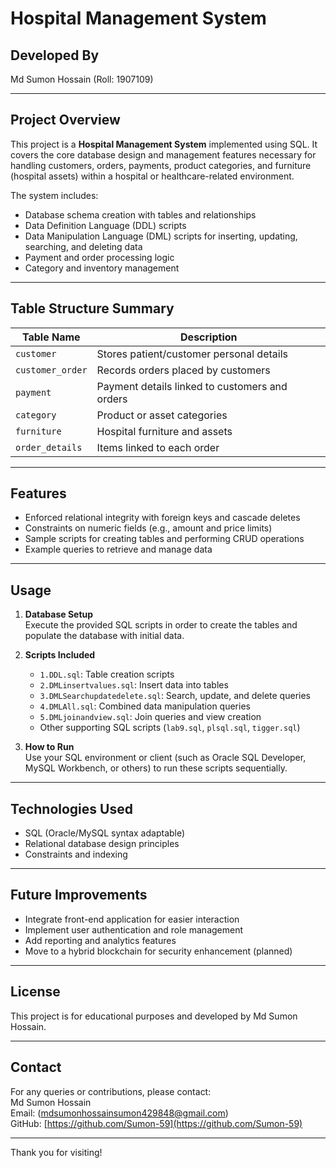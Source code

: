 # Hospital Management System

## Developed By  
Md Sumon Hossain (Roll: 1907109)  

---

## Project Overview  
This project is a **Hospital Management System** implemented using SQL. It covers the core database design and management features necessary for handling customers, orders, payments, product categories, and furniture (hospital assets) within a hospital or healthcare-related environment.

The system includes:

- Database schema creation with tables and relationships
- Data Definition Language (DDL) scripts
- Data Manipulation Language (DML) scripts for inserting, updating, searching, and deleting data
- Payment and order processing logic
- Category and inventory management

---

## Table Structure Summary

| Table Name      | Description                                  |
|-----------------|----------------------------------------------|
| `customer`      | Stores patient/customer personal details     |
| `customer_order`| Records orders placed by customers            |
| `payment`       | Payment details linked to customers and orders|
| `category`      | Product or asset categories                    |
| `furniture`     | Hospital furniture and assets                  |
| `order_details` | Items linked to each order                      |

---

## Features

- Enforced relational integrity with foreign keys and cascade deletes
- Constraints on numeric fields (e.g., amount and price limits)
- Sample scripts for creating tables and performing CRUD operations
- Example queries to retrieve and manage data

---

## Usage

1. **Database Setup**  
   Execute the provided SQL scripts in order to create the tables and populate the database with initial data.

2. **Scripts Included**  
   - `1.DDL.sql`: Table creation scripts  
   - `2.DMLinsertvalues.sql`: Insert data into tables  
   - `3.DMLSearchupdatedelete.sql`: Search, update, and delete queries  
   - `4.DMLAll.sql`: Combined data manipulation queries  
   - `5.DMLjoinandview.sql`: Join queries and view creation  
   - Other supporting SQL scripts (`lab9.sql`, `plsql.sql`, `tigger.sql`)

3. **How to Run**  
   Use your SQL environment or client (such as Oracle SQL Developer, MySQL Workbench, or others) to run these scripts sequentially.

---

## Technologies Used

- SQL (Oracle/MySQL syntax adaptable)
- Relational database design principles
- Constraints and indexing

---

## Future Improvements

- Integrate front-end application for easier interaction
- Implement user authentication and role management
- Add reporting and analytics features
- Move to a hybrid blockchain for security enhancement (planned)

---

## License

This project is for educational purposes and developed by Md Sumon Hossain.

---

## Contact

For any queries or contributions, please contact:  
Md Sumon Hossain  
Email: (mdsumonhossainsumon429848@gmail.com)  
GitHub: [https://github.com/Sumon-59](https://github.com/Sumon-59)

---

Thank you for visiting!

